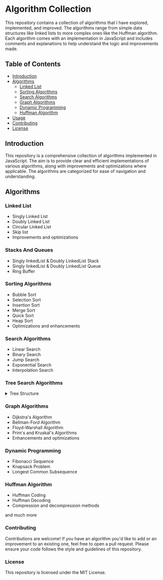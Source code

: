 # Algorithm Collection

This repository contains a collection of algorithms that I have explored, implemented, and improved. The algorithms range from simple data structures like linked lists to more complex ones like the Huffman algorithm. Each algorithm comes with an implementation in JavaScript and includes comments and explanations to help understand the logic and improvements made.

## Table of Contents

- [Introduction](#introduction)
- [Algorithms](#algorithms)
  - [Linked List](#linked-list)
  - [Sorting Algorithms](#sorting-algorithms)
  - [Search Algorithms](#search-algorithms)
  - [Graph Algorithms](#graph-algorithms)
  - [Dynamic Programming](#dynamic-programming)
  - [Huffman Algorithm](#huffman-algorithm)
- [Usage](#usage)
- [Contributing](#contributing)
- [License](#license)

## Introduction

This repository is a comprehensive collection of algorithms implemented in JavaScript. The aim is to provide clear and efficient implementations of various algorithms, along with improvements and optimizations where applicable. The algorithms are categorized for ease of navigation and understanding.

## Algorithms

### Linked List

- Singly Linked List
- Doubly Linked List
- Circular Linked List
-  Skip list
- Improvements and optimizations

### Stacks And Queues
- Singly linkedList & Doubly LinkedList Stack
- Singly linkedList & Doubly LinkedList Queue
- Ring Buffer

### Sorting Algorithms

- Bubble Sort
- Selection Sort
- Insertion Sort
- Merge Sort
- Quick Sort
- Heap Sort
- Optimizations and enhancements

### Search Algorithms

- Linear Search
- Binary Search
- Jump Search
- Exponential Search
- Interpolation Search

### Tree Search Algorithms
<details>
  <summary>Tree Structure </summary>
  
  - Depth-First Search (DFS)
  - Breadth-First Search (BFS) 
  - Self-Balancing Concepts: AVL Tree, Red-Black Tree
  - Multi-Way Trees: 2-3 Tree, 2-3-4 Tree (wip)
  - Advanced Self-Balancing: Splay Tree, Treap(wip)
  - Disk-Based and Range Queries: B-Tree, B+ Tree(wip)
  - Advanced and Specialized: Tango Tree(wip)
    
</details>


### Graph Algorithms

- Dijkstra's Algorithm
- Bellman-Ford Algorithm
- Floyd-Warshall Algorithm
- Prim's and Kruskal's Algorithms
- Enhancements and optimizations



### Dynamic Programming

- Fibonacci Sequence
- Knapsack Problem
- Longest Common Subsequence

### Huffman Algorithm

- Huffman Coding
- Huffman Decoding
- Compression and decompression methods

and much more

### Contributing

Contributions are welcome! If you have an algorithm you'd like to add or an improvement to an existing one, feel free to open a pull request. Please ensure your code follows the style and guidelines of this repository.

### License

This repository is licensed under the MIT License.
